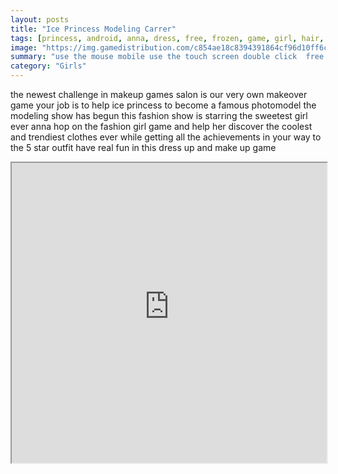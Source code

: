 ```yaml
---
layout: posts
title: "Ice Princess Modeling Carrer"
tags: [princess, android, anna, dress, free, frozen, game, girl, hair, ice, ios, make, free, online, games, oyna, game, free, games, play, play, games]
image: "https://img.gamedistribution.com/c854ae18c8394391864cf96d10ff6c1c.jpg"
summary: "use the mouse mobile use the touch screen double click  free online games oyna game free games play play games"
category: "Girls"
---
```


the newest challenge in makeup games salon is our very own makeover game your job is to help ice princess to become a famous photomodel the modeling show has begun this fashion show is starring the sweetest girl ever anna hop on the fashion girl game and help her discover the coolest and trendiest clothes ever while getting all the achievements in your way to the 5 star outfit have real fun in this dress up and make up game

<iframe width="100%" height="480px;" src="https://html5.gamedistribution.com/c854ae18c8394391864cf96d10ff6c1c/"></iframe>